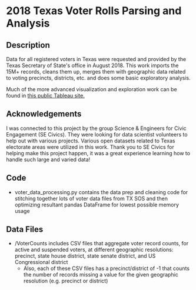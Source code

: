 # 2018 Texas Voter Rolls Parsing and Analysis

## Description

Data for all registered voters in Texas were requested and provided by the Texas Secretary of State's office in August 2018. This work imports the 15M+ records, cleans them up, merges them with geographic data related to voting precincts, districts, etc. and does some basic exploratory analysis. 

Much of the more advanced visualization and exploration work can be found in [this public Tableau site.](https://public.tableau.com/profile/dave.rench.mccauley#!/vizhome/TX_Voter_Trends_Agg_v2/Story1?publish=yes)

## Acknowledgements

I was connected to this project by the group Science & Engineers for Civic Engagement (SE Civics). They were looking for data scientist volunteers to help out with various projects. Various open datasets related to Texas electorate areas were utilized in this work. Thank you to SE Civics for helping make this project happen, it was a great experience learning how to handle such large and varied data!

## Code

* voter_data_processing.py contains the data prep and cleaning code for stitching together lots of voter data files from TX SOS and then optimizing resultant pandas DataFrame for lowest possible memory usage

## Data Files

* /VoterCounts includes CSV files that aggregate voter record counts, for active and suspended voters, at different geographic resolutions: precinct, state house district, state senate district, and US Congressional district
	* Also, each of these CSV files has a precinct/district of -1 that counts the number of records missing a value for the given geographic resolution (e.g. precinct or district)